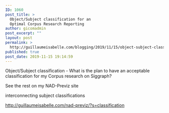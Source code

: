 ```yaml
---
ID: 1060
post_title: >
  Object/Subject classification for an
  Optimal Corpus Research Reporting
author: gicomadmin
post_excerpt: ""
layout: post
permalink: >
  http://guillaumeisabelle.com/blogging/2019/11/15/object-subject-classification-for-an-optimal-corpus-research-reporting/
published: true
post_date: 2019-11-15 19:14:59
---
```

<!-- wp:paragraph -->

Object/Subject classification - What is the plan to have an acceptable classification for my Corpus research on Siggraph?

<!-- /wp:paragraph -->

<!-- wp:paragraph -->

See the rest on my NAD-Previz site

<!-- /wp:paragraph -->

<!-- wp:paragraph -->

interconnecting subject classifications 

<!-- /wp:paragraph -->

<!-- wp:paragraph -->

<http://guillaumeisabelle.com/nad-previz/?s=classification>

<!-- /wp:paragraph -->